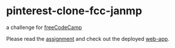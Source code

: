 # pinterest-clone-fcc-janmp
a challenge for [freeCodeCamp](http://www.freeCodeCamp.com)

Please read the [assignment](https://www.freecodecamp.com/challenges/get-set-for-our-back-end-development-projects) and check out the deployed [web-app](#).
